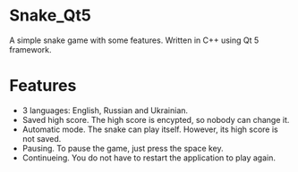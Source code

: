 # Snake_Qt5
A simple snake game with some features. Written in C++ using Qt 5 framework.

# Features
- 3 languages: English, Russian and Ukrainian.
- Saved high score. The high score is encypted, so nobody can change it.
- Automatic mode. The snake can play itself. However, its high score is not saved.
- Pausing. To pause the game, just press the space key.
- Continueing. You do not have to restart the application to play again.
